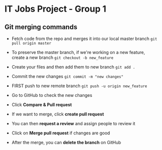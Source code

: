# IT Jobs Project - Group 1

## Git merging commands

- Fetch code from the repo and merges it into our local master branch `git pull origin master`
- To preserve the master branch, if we're working on a new feature, create a new branch `git checkout -b new_feature`
- Create your files and then add them to new branch `git add .`
- Commit the new changes `git commit -m "new changes"`
- FIRST push to new remote branch `git push -u origin new_feature`
  

- Go to GitHub to check the new changes
- Click **Compare & Pull request**
- If we want to merge, click **create pull request**
- You can then **request a review** and assign people to review it
- Click on **Merge pull request** if changes are good
- After the merge, you can **delete the branch** on GitHub
